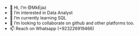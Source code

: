 - 👋 Hi, I’m @MkEjaz
- 👀 I’m interested in Data Analyst
- 🌱 I’m currently learning SQL
- 💞️ I’m looking to collaborate on github and other platforms too.
- 📫 Reach on Whatsapp (+923226919466)

<!---
MkEjaz/MkEjaz is a ✨ special ✨ repository because its `README.md` (this file) appears on your GitHub profile.
You can click the Preview link to take a look at your changes.
--->
